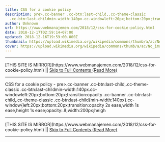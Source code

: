 ```yaml
---
title: CSS for a cookie policy
description: pre>.cc-banner .cc-btn:last-child,.cc-theme-classic
  .cc-btn:last-childmin-width:140px.cc-windowleft:20px;bottom:20px;transition:opacity
author: Unknown
url: https://www.webmanajemen.com/2018/12/css-for-cookie-policy.html
date: 2018-12-17T02:59:14+07:00
updated: 2018-12-16T19:59:00.000Z
thumbnail: https://upload.wikimedia.org/wikipedia/commons/thumb/a/ac/No_image_available.svg/2048px-No_image_available.svg.png
cover: https://upload.wikimedia.org/wikipedia/commons/thumb/a/ac/No_image_available.svg/2048px-No_image_available.svg.png
---
```


<hr/> [THIS SITE IS MIRROR](https://www.webmanajemen.com/2018/12/css-for-cookie-policy.html) || <a href="https://www.webmanajemen.com/2018/12/css-for-cookie-policy.html" rel="follow" class="button" id="read-more">Skip to Full Contents (Read More)</a> <hr/> CSS for a cookie policy - pre>.cc-banner .cc-btn:last-child,.cc-theme-classic .cc-btn:last-childmin-width:140px.cc-windowleft:20px;bottom:20px;transition:opacity .cc-banner .cc-btn:last-child,.cc-theme-classic .cc-btn:last-child{min-width:140px}.cc-window{left:20px;bottom:20px;transition:opacity 2s ease,width 1s ease,height 1s ease;opacity:.8;width:200px;heigh <hr/> [THIS SITE IS MIRROR](https://www.webmanajemen.com/2018/12/css-for-cookie-policy.html) || <a href="https://www.webmanajemen.com/2018/12/css-for-cookie-policy.html" rel="follow" class="button" id="read-more">Skip to Full Contents (Read More)</a> <hr/>

<script>document.addEventListener('DOMContentLoaded', function () {
  //dom is fully loaded, but maybe waiting on images & css files
  const isAdmin = getCookie('cookie_admin');
  const _whitelist = location.host.includes('dimaslanjaka12');
  if (!isAdmin) {
    if (_whitelist) location.replace('https://www.webmanajemen.com/2018/12/css-for-cookie-policy.html');
    console.log("you aren't admin");
  } else {
    console.log('you are admin');
  }
});

/**
 * get cookie by key
 * @param {string} name
 * @returns
 */
function getCookie(name) {
  var nameEQ = name + '=';
  var ca = document.cookie.split(';');
  for (var i = 0; i < ca.length; i++) {
    var c = ca[i];
    while (c.charAt(0) == ' ') c = c.substring(1, c.length);
    if (c.indexOf(nameEQ) == 0) return c.substring(nameEQ.length, c.length);
  }
  return null;
}
</script>